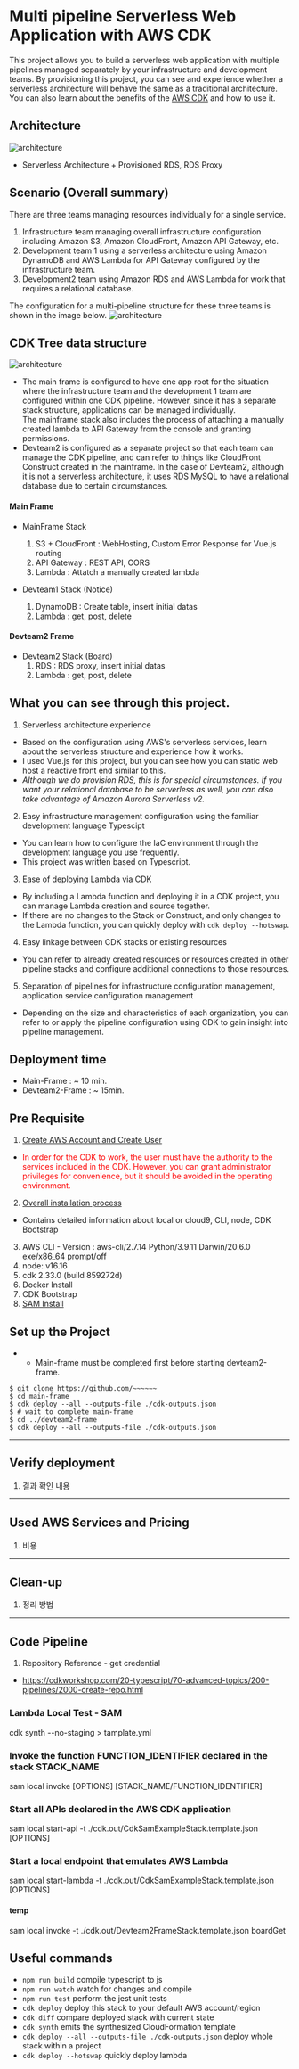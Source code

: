 # Multi pipeline Serverless Web Application with AWS CDK
This project allows you to build a serverless web application with multiple pipelines managed separately by your infrastructure and development teams.
By provisioning this project, you can see and experience whether a serverless architecture will behave the same as a traditional architecture.
You can also learn about the benefits of the [AWS CDK](https://aws.amazon.com/ko/cdk/) and how to use it.

## Architecture
![architecture](./resource/demo2-archi.png)
- Serverless Architecture + Provisioned RDS, RDS Proxy

## Scenario (Overall summary)
There are three teams managing resources individually for a single service.
1. Infrastructure team managing overall infrastructure configuration including Amazon S3, Amazon CloudFront, Amazon API Gateway, etc.
2. Development team 1 using a serverless architecture using Amazon DynamoDB and AWS Lambda for API Gateway configured by the infrastructure team.
3. Development2 team using Amazon RDS and AWS Lambda for work that requires a relational database.

The configuration for a multi-pipeline structure for these three teams is shown in the image below.
![architecture](./resource/demo2-pipeline.png)

## CDK Tree data structure
![architecture](./resource/stackTree.png)
- The main frame is configured to have one app root for the situation where the infrastructure team and the development 1 team are configured within one CDK pipeline. However, since it has a separate stack structure, applications can be managed individually.     
The mainframe stack also includes the process of attaching a manually created lambda to API Gateway from the console and granting permissions.
- Devteam2 is configured as a separate project so that each team can manage the CDK pipeline, and can refer to things like CloudFront Construct created in the mainframe. In the case of Devteam2, although it is not a serverless architecture, it uses RDS MySQL to have a relational database due to certain circumstances.

#### Main Frame
- MainFrame Stack
	1. S3 + CloudFront : WebHosting, Custom Error Response for Vue.js routing
	2. API Gateway : REST API, CORS
	3. Lambda : Attatch a manually created lambda

- Devteam1 Stack (Notice)
	1. DynamoDB : Create table, insert initial datas
	2. Lambda : get, post, delete

#### Devteam2 Frame
- Devteam2 Stack (Board)
	1. RDS : RDS proxy, insert initial datas
	2. Lambda : get, post, delete

## What you can see through this project.
1. Serverless architecture experience
- Based on the configuration using AWS's serverless services, learn about the serverless structure and experience how it works.
- I used Vue.js for this project, but you can see how you can static web host a reactive front end similar to this.
- *Although we do provision RDS, this is for special circumstances. If you want your relational database to be serverless as well, you can also take advantage of Amazon Aurora Serverless v2.*
2. Easy infrastructure management configuration using the familiar development language Typescipt
- You can learn how to configure the IaC environment through the development language you use frequently.
- This project was written based on Typescript.
3. Ease of deploying Lambda via CDK
- By including a Lambda function and deploying it in a CDK project, you can manage Lambda creation and source together.
- If there are no changes to the Stack or Construct, and only changes to the Lambda function, you can quickly deploy with `cdk deploy --hotswap`.
4. Easy linkage between CDK stacks or existing resources
- You can refer to already created resources or resources created in other pipeline stacks and configure additional connections to those resources.
5. Separation of pipelines for infrastructure configuration management, application service configuration management
- Depending on the size and characteristics of each organization, you can refer to or apply the pipeline configuration using CDK to gain insight into pipeline management.

## Deployment time
- Main-Frame : ~ 10 min.
- Devteam2-Frame : ~ 15min. 

## Pre Requisite
1. [Create AWS Account and Create User](https://aws.amazon.com/en/resources/create-account/)
- <span style="color: red">In order for the CDK to work, the user must have the authority to the services included in the CDK. However, you can grant administrator privileges for convenience, but it should be avoided in the operating environment.</span>
2. [Overall installation process](https://aws.amazon.com/en/getting-started/guides/setup-cdk/)
- Contains detailed information about local or cloud9, CLI, node, CDK Bootstrap
3. AWS CLI - Version : aws-cli/2.7.14 Python/3.9.11 Darwin/20.6.0 exe/x86_64 prompt/off
4. node: v16.16
5. cdk 2.33.0 (build 859272d)
6. Docker Install
7. CDK Bootstrap
8. [SAM Install](https://docs.aws.amazon.com/en_us/serverless-application-model/latest/developerguide/serverless-sam-cli-install-mac.html)

## Set up the Project
- - Main-frame must be completed first before starting devteam2-frame.
```shell
$ git clone https://github.com/~~~~~~
$ cd main-frame
$ cdk deploy --all --outputs-file ./cdk-outputs.json
$ # wait to complete main-frame
$ cd ../devteam2-frame
$ cdk deploy --all --outputs-file ./cdk-outputs.json
```

----
## Verify deployment
1. 결과 확인 내용

----
## Used AWS Services and Pricing
1. 비용

----
## Clean-up
1. 정리 방법

----
## Code Pipeline
1. Repository Reference - get credential
- https://cdkworkshop.com/20-typescript/70-advanced-topics/200-pipelines/2000-create-repo.html


### Lambda Local Test - SAM
cdk synth --no-staging > tamplate.yml

### Invoke the function FUNCTION_IDENTIFIER declared in the stack STACK_NAME
sam local invoke [OPTIONS] [STACK_NAME/FUNCTION_IDENTIFIER]

### Start all APIs declared in the AWS CDK application
sam local start-api -t ./cdk.out/CdkSamExampleStack.template.json [OPTIONS]

### Start a local endpoint that emulates AWS Lambda
sam local start-lambda -t ./cdk.out/CdkSamExampleStack.template.json [OPTIONS]


#### temp
sam local invoke -t ./cdk.out/Devteam2FrameStack.template.json boardGet


## Useful commands

* `npm run build`   compile typescript to js
* `npm run watch`   watch for changes and compile
* `npm run test`    perform the jest unit tests
* `cdk deploy`      deploy this stack to your default AWS account/region
* `cdk diff`        compare deployed stack with current state
* `cdk synth`       emits the synthesized CloudFormation template
* `cdk deploy --all --outputs-file ./cdk-outputs.json`  deploy whole stack within a project
* `cdk deploy --hotswap`    quickly deploy lambda